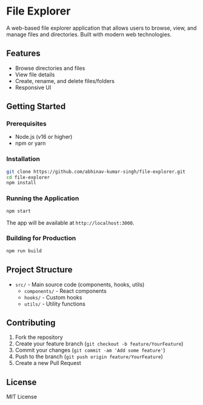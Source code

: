 # File Explorer

A web-based file explorer application that allows users to browse, view, and manage files and directories. Built with modern web technologies.

## Features

- Browse directories and files
- View file details
- Create, rename, and delete files/folders
- Responsive UI

## Getting Started

### Prerequisites

- Node.js (v16 or higher)
- npm or yarn

### Installation

```bash
git clone https://github.com/abhinav-kumar-singh/file-explorer.git
cd file-explorer
npm install
```

### Running the Application

```bash
npm start
```

The app will be available at `http://localhost:3000`.

### Building for Production

```bash
npm run build
```

## Project Structure

- `src/` - Main source code (components, hooks, utils)
    - `components/` - React components
    - `hooks/` - Custom hooks
    - `utils/` - Utility functions
## Contributing

1. Fork the repository
2. Create your feature branch (`git checkout -b feature/YourFeature`)
3. Commit your changes (`git commit -am 'Add some feature'`)
4. Push to the branch (`git push origin feature/YourFeature`)
5. Create a new Pull Request

## License

MIT License
